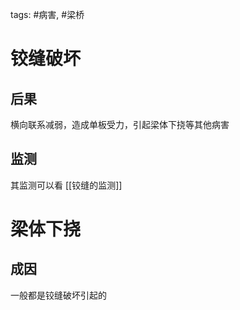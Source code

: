tags: #病害, #梁桥

# 铰缝破坏
## 后果
横向联系减弱，造成单板受力，引起梁体下挠等其他病害

## 监测
其监测可以看 [[铰缝的监测]]

# 梁体下挠
## 成因
一般都是铰缝破坏引起的